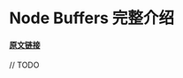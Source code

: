 <!--
 * @Author: chenfangxu
 * @Date: 2020-06-21 15:47:54
 * @Description: Node Buffers 完整介绍（待翻译）
 * @LastEditors: chenfangxu
 * @LastEditTime: 2020-10-10 10:59:51
 * @FilePath: /front/article/translate/buffer.md
-->

# Node Buffers 完整介绍

#### [原文链接](https://livecodestream.dev/post/2020-06-06-a-complete-introduction-to-node-buffers/)

// TODO
